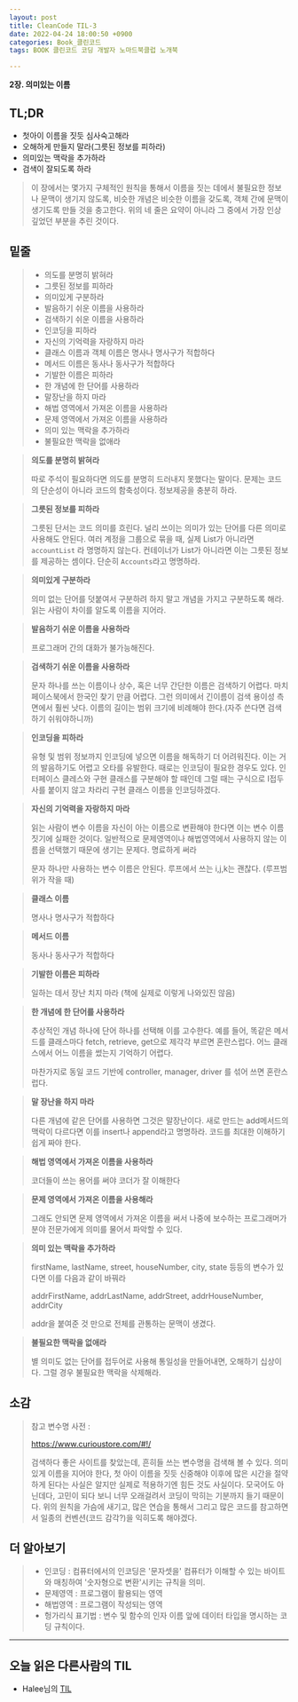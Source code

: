 ```yaml
---
layout: post
title: CleanCode TIL-3 
date: 2022-04-24 18:00:50 +0900
categories: Book_클린코드
tags: BOOK 클린코드 코딩 개발자 노마드북클럽 노개북

---
```


**2장. 의미있는 이름**

## TL;DR 

- 첫아이 이름을 짓듯 심사숙고해라
- 오해하게 만들지 말라(그릇된 정보를 피하라)
- 의미있는 맥락을 추가하라
- 검색이 잘되도록 하라



>  이 장에서는 몇가지 구체적인 원칙을 통해서 이름을 짓는 데에서 불필요한 정보나 문맥이 생기지 않도록, 비슷한 개념은 비슷한 이름을 갖도록, 객체 간에 문맥이 생기도록 만들 것을 충고한다. 위의 네 줄은 요약이 아니라 그 중에서 가장 인상 깊었던 부분을 추린 것이다.









## 밑줄

>- 의도를 분명히 밝혀라
>- 그릇된 정보를 피하라
>- 의미있게 구분하라
>- 발음하기 쉬운 이름을 사용하라
>- 검색하기 쉬운 이름을 사용하라
>- 인코딩을 피하라
>- 자신의 기억력을 자랑하지 마라
>- 클래스 이름과 객체 이름은 명사나 명사구가 적합하다
>- 메서드 이름은 동사나 동사구가 적합하다
>- 기발한 이름은 피하라
>- 한 개념에 한 단어를 사용하라
>- 말장난을 하지 마라
>- 해법 영역에서 가져온 이름을 사용하라
>- 문제 영역에서 가져온 이름을 사용하라
>- 의미 있는 맥락을 추가하라
>- 불필요한 맥락을 없애라

> **의도를 분명히 밝혀라**
>
> 따로 주석이 필요하다면 의도를 분명히 드러내지 못했다는 말이다. 문제는 코드의 단순성이 아니라 코드의 함축성이다. 정보제공을 충분히 하라.

>  **그릇된 정보를 피하라**
>
> 그릇된 단서는 코드 의미를 흐린다. 널리 쓰이는 의미가 있는 단어를 다른 의미로 사용해도 안된다. 여러 계정을 그룹으로 묶을 때, 실제 List가 아니라면 `accountList` 라 명명하지 않는다. 컨테이너가 List가 아니라면 이는 그릇된 정보를 제공하는 셈이다. 단순히 `Accounts`라고 명명하라. 

> **의미있게 구분하라**
>
> 의미 없는 단어를 덧붙여서 구분하려 하지 말고 개념을 가지고 구분하도록 해라. 읽는 사람이 차이를 알도록 이름을 지어라.

> **발음하기 쉬운 이름을 사용하라**
>
> 프로그래머 간의 대화가 불가능해진다.

>**검색하기 쉬운 이름을 사용하라**
>
>문자 하나를 쓰는 이름이나 상수, 혹은 너무 간단한 이름은 검색하기 어렵다. 마치 페이스북에서 한국인 찾기 만큼 어렵다. 그런 의미에서 긴이름이 검색 용이성 측면에서 훨씬 낫다. 이름의 길이는 범위 크기에 비례해야 한다.(자주 쓴다면 검색하기 쉬워야하니까)

> **인코딩을 피하라**
>
> 유형 및 범위 정보까지 인코딩에 넣으면 이름을 해독하기 더 어려워진다. 이는 거의 발음하기도 어렵고 오타를 유발한다. 때로는 인코딩이 필요한 경우도 있다. 인터페이스 클레스와 구현 클래스를 구분해야 할 때인데 그럴 때는 구식으로 I접두사를 붙이지 않고 차라리 구현 클래스 이름을 인코딩하겠다.

> **자신의 기억력을 자랑하지 마라**
>
> 읽는 사람이 변수 이름을 자신이 아는 이름으로 변환해야 한다면 이는 변수 이름짓기에 실패한 것이다. 일반적으로 문제영역이나 해법영역에서 사용하지 않는 이름을 선택했기 때문에 생기는 문제다. 명료하게 써라
>
> 문자 하나만 사용하는 변수 이름은 안된다. 루프에서 쓰는 i,j,k는 괜찮다. (루프범위가 작을 때)

> **클래스 이름**
>
> 명사나 명사구가 적합하다

> **메서드 이름**
>
> 동사나 동사구가 적합하다



> **기발한 이름은 피하라**
>
> 일하는 데서 장난 치지 마라 (책에 실제로 이렇게 나와있진 않음)

> **한 개념에 한 단어를 사용하라**
>
> 추상적인 개념 하나에 단어 하나를 선택해 이를 고수한다. 예를 들어, 똑같은 메서드를 클래스마다 fetch, retrieve, get으로 제각각 부르면 혼란스럽다. 어느 클래스에서 어느 이름을 썼는지 기억하기 어렵다. 
>
> 마찬가지로 동일 코드 기반에 controller, manager, driver 를 섞어 쓰면 혼란스럽다.

> **말 장난을 하지 마라**
>
> 다른 개념에 같은 단어를 사용하면 그것은 말장난이다. 새로 만드는 add메서드의 맥락이 다르다면 이를 insert나 append라고 명명하라. 코드를 최대한 이해하기 쉽게 짜야 한다.

> **해법 영역에서 가져온 이름을 사용하라**
>
> 코더들이 쓰는 용어를 써야 코더가 잘 이해한다

> **문제 영역에서 가져온 이름을 사용해라**
>
> 그래도 안되면 문제 영역에서 가져온 이름을 써서 나중에 보수하는 프로그래머가 분야 전문가에게 의미를 물어서 파악할 수 있다.

> **의미 있는 맥락을 추가하라**
>
> firstName, lastName, street, houseNumber, city, state 등등의 변수가 있다면 이를 다음과 같이 바꿔라
>
> addrFirstName, addrLastName, addrStreet, addrHouseNumber, addrCity
>
> addr을 붙여준 것 만으로 전체를 관통하는 문맥이 생겼다.

> **불필요한 맥락을 없애라**
>
> 별 의미도 없는 단어를 접두어로 사용해 통일성을 만들어내면, 오해하기 십상이다. 그럴 경우 불필요한 맥락을 삭제해라.



## 소감

>참고 변수명 사전 :
>
>https://www.curioustore.com/#!/
>
>검색하다 좋은 사이트를 찾았는데, 흔히들 쓰는 변수명을 검색해 볼 수 있다. 의미있게 이름을 지어야 한다, 첫 아이 이름을 짓듯 신중해야 이후에 많은 시간을 절약하게 된다는 사실은 알지만 실제로 적용하기엔 힘든 것도 사실이다. 모국어도 아닌데다, 고민이 되다 보니 너무 오래걸려서 코딩이 막히는 기분까지 들기 때문이다. 위의 원칙을 가슴에 새기고, 많은 연습을 통해서 그리고 많은 코드를 참고하면서 일종의 컨벤션(코드 감각?)을 익히도록 해야겠다. 





## 더 알아보기

> - 인코딩 : 컴퓨터에서의 인코딩은 '문자셋을' 컴퓨터가 이해할 수 있는 바이트와 매칭하여 '숫자형으로 변환'시키는 규칙을 의미.
> - 문제영역 : 프로그램이 활용되는 영역 
> - 해법영역 : 프로그램이 작성되는 영역
> - 헝가리식 표기법 : 변수 및 함수의 인자 이름 앞에 데이터 타입을 명시하는 코딩 규칙이다.

---



## 오늘 읽은 다른사람의 TIL

- Halee님의 [TIL](https://lah1203.github.io/clean-code/2022/01/06/clean-code-2.html)

  